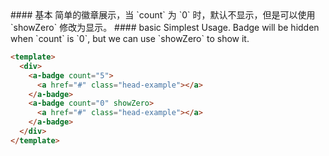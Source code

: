 <cn>
#### 基本
简单的徽章展示，当 `count` 为 `0` 时，默认不显示，但是可以使用 `showZero` 修改为显示。
</cn>

<us>
#### basic
Simplest Usage. Badge will be hidden when `count` is `0`, but we can use `showZero` to show it.
</us>

```html
<template>
  <div>
    <a-badge count="5">
      <a href="#" class="head-example"></a>
    </a-badge>
    <a-badge count="0" showZero>
      <a href="#" class="head-example"></a>
    </a-badge>
  </div>
</template>
```

